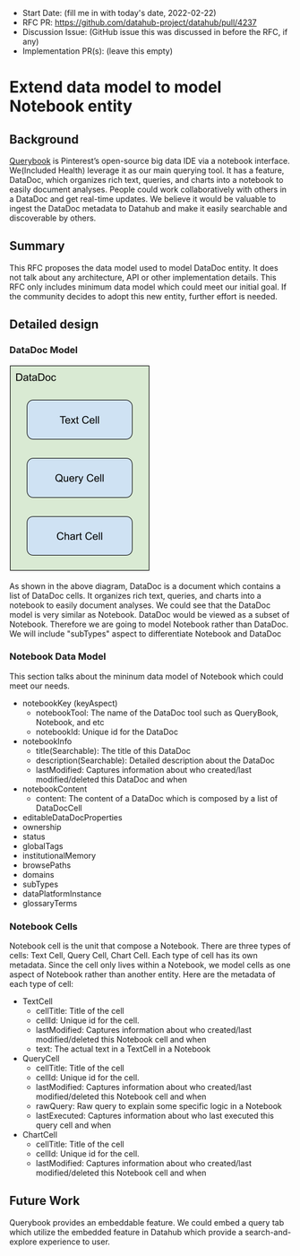 - Start Date: (fill me in with today's date, 2022-02-22)
- RFC PR: https://github.com/datahub-project/datahub/pull/4237
- Discussion Issue: (GitHub issue this was discussed in before the RFC, if any)
- Implementation PR(s): (leave this empty)

# Extend data model to model Notebook entity

## Background
[Querybook](https://www.querybook.org/) is Pinterest’s open-source big data IDE via a notebook interface.
We(Included Health) leverage it as our main querying tool. It has a feature, DataDoc, which organizes rich text,
queries, and charts into a notebook to easily document analyses. People could work collaboratively with others in a
DataDoc and get real-time updates. We believe it would be valuable to ingest the DataDoc metadata to Datahub and make
it easily searchable and discoverable by others.

## Summary
This RFC proposes the data model used to model DataDoc entity. It does not talk about any architecture, API or other
implementation details. This RFC only includes minimum data model which could meet our initial goal. If the community
decides to adopt this new entity, further effort is needed.

## Detailed design

### DataDoc Model
![DataDoc High Level Model](DataDoc-high-level-model.png)

As shown in the above diagram, DataDoc is a document which contains a list of DataDoc cells. It organizes rich text,
queries, and charts into a notebook to easily document analyses. We could see that the DataDoc model is very similar as
Notebook. DataDoc would be viewed as a subset of Notebook. Therefore we are going to model Notebook rather than DataDoc.
We will include "subTypes" aspect to differentiate Notebook and DataDoc

### Notebook Data Model
This section talks about the mininum data model of Notebook which could meet our needs.
- notebookKey (keyAspect)
    - notebookTool: The name of the DataDoc tool such as QueryBook, Notebook, and etc
    - notebookId: Unique id for the DataDoc
- notebookInfo
    - title(Searchable): The title of this DataDoc
    - description(Searchable): Detailed description about the DataDoc
    - lastModified: Captures information about who created/last modified/deleted this DataDoc and when
- notebookContent
    - content: The content of a DataDoc which is composed by a list of DataDocCell
- editableDataDocProperties
- ownership
- status
- globalTags
- institutionalMemory
- browsePaths
- domains
- subTypes
- dataPlatformInstance
- glossaryTerms

### Notebook Cells
Notebook cell is the unit that compose a Notebook. There are three types of cells: Text Cell, Query Cell, Chart Cell. Each
type of cell has its own metadata. Since the cell only lives within a Notebook, we model cells as one aspect of Notebook
rather than another entity. Here are the metadata of each type of cell:
- TextCell
    - cellTitle: Title of the cell
    - cellId: Unique id for the cell.
    - lastModified: Captures information about who created/last modified/deleted this Notebook cell and when
    - text: The actual text in a TextCell in a Notebook
- QueryCell
    - cellTitle: Title of the cell
    - cellId: Unique id for the cell.
    - lastModified: Captures information about who created/last modified/deleted this Notebook cell and when
    - rawQuery: Raw query to explain some specific logic in a Notebook
    - lastExecuted: Captures information about who last executed this query cell and when
- ChartCell
    - cellTitle: Title of the cell
    - cellId: Unique id for the cell.
    - lastModified: Captures information about who created/last modified/deleted this Notebook cell and when

## Future Work
Querybook provides an embeddable feature. We could embed a query tab which utilize the embedded feature in Datahub
which provide a search-and-explore experience to user.
